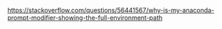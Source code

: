 https://stackoverflow.com/questions/56441567/why-is-my-anaconda-prompt-modifier-showing-the-full-environment-path
